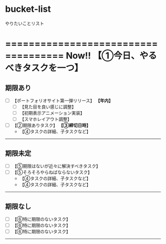 # bucket-list
やりたいことリスト

====================================
Now!! 【①今日、やるべきタスクを一つ】
====================================

期限あり
------------------------------------
+ [ ] 【ポートフォリオサイト第一弾リリース】 **【年内】**
  + [ ] 【見た目を良い感じに調整】
  + [ ] 【初期表示アニメーション実装】
  + [ ] 【スマホレイアウト調整】
+ [ ] 【②期限ありタスク】 **【③締切日時】**
  - 【④タスクの詳細、子タスクなど】
_ _ _ _ _ _ _ _ _ _ _ _ _ _ _ _ _ _

期限未定
------------------------------------
+ [ ] 【⑤期限はないが近々に解決すべきタスク】
+ [ ] 【⑤そろそろやらねばならないタスク】
  - 【④タスクの詳細、子タスクなど】
  - 【④タスクの詳細、子タスクなど】
_ _ _ _ _ _ _ _ _ _ _ _ _ _ _ _ _ _

期限なし
------------------------------------
+ [ ] 【⑥特に期限のないタスク】
+ [ ] 【⑥特に期限のないタスク】
+ [ ] 【⑥特に期限のないタスク】
_ _ _ _ _ _ _ _ _ _ _ _ _ _ _ _ _ _